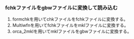 ### fchkファイルをgbwファイルに変換して読み込む
1. formchkを用いてchkファイルをfchkファイルに変換する。
2. Multiwfnを用いてfchkファイルをmklファイルに変換する。
3. orca_2mklを用いてmklファイルをgbwファイルに変換する。
